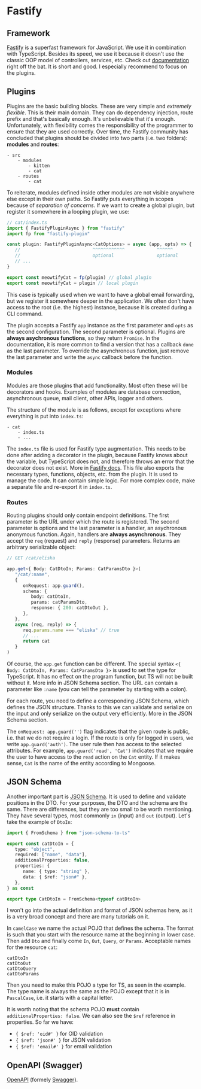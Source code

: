 # Fastify

## Framework

[Fastify](https://www.fastify.io/) is a superfast framework for JavaScript. We use it in combination with TypeScript. Besides its speed, we use it because it doesn't use the classic OOP model of controllers, services, etc. Check out [documentation](https://www.fastify.io/docs/latest/) right off the bat. It is short and good. I especially recommend to focus on the plugins.

## Plugins

Plugins are the basic building blocks. These are very simple and _extremely flexible_. This is their main domain. They can do dependency injection, route prefix and that's basically enough. It's unbelievable that it's enough. Unfortunately, with flexibility comes the responsibility of the programmer to ensure that they are used correctly. Over time, the Fastify community has concluded that plugins should be divided into two parts (i.e. two folders): **modules** and **routes**:

```
- src
    - modules
        - kitten
        - cat
    - routes
        - cat
```

To reiterate, modules defined inside other modules are not visible anywhere else except in their own paths. So Fastify puts everything in scopes because of _separation of concerns_. If we want to create a global plugin, but register it somewhere in a looping plugin, we use:

```ts
// cat/index.ts
import { FastifyPluginAsync } from "fastify"
import fp from "fastify-plugin"

const plugin: FastifyPluginAsync<CatOptions> = async (app, opts) => {
   //                           ^^^^^^^^^^^^            ^^^^^^
   //                           optional                optional
   // ...
}

export const meowtifyCat = fp(plugin) // global plugin
export const meowtifyCat = plugin // local plugin
```

This case is typically used when we want to have a global email forwarding, but we register it somewhere deeper in the application. We often don't have access to the root (i.e. the highest) instance, because it is created during a CLI command.

The plugin accepts a Fastify `app` instance as the first parameter and `opts` as the second configuration. The second parameter is optional. Plugins are **always asychronous functions**, so they return `Promise`. In the documentation, it is more common to find a version that has a callback `done` as the last parameter. To override the asynchronous function, just remove the last parameter and write the `async` callback before the function.

### Modules

Modules are those plugins that add functionality. Most often these will be decorators and hooks. Examples of modules are database connection, asynchronous queue, mail client, other APIs, logger and others.

The structure of the module is as follows, except for exceptions where everything is put into `index.ts`:

```
- cat
    - index.ts
    - ...
```

The `index.ts` file is used for Fastify type augmentation. This needs to be done after adding a decorator in the plugin, because Fastify knows about the variable, but TypeScript does not, and therefore throws an error that the decorator does not exist. More in [Fastify docs](https://www.fastify.io/docs/latest/TypeScript/#creating-type-definitions-for-a-fastify-plugin). This file also exports the necessary types, functions, objects, etc. from the plugin. It is used to manage the code. It can contain simple logic. For more complex code, make a separate file and re-export it in `index.ts`.

### Routes

Routing plugins should only contain endpoint definitions. The first parameter is the URL under which the route is registered. The second parameter is options and the last parameter is a handler, an asychronous anonymous function. Again, handlers are **always asynchronous**. They accept the `req` (request) and `reply` (response) parameters. Returns an arbitrary serializable object:

```ts
// GET /cat/eliska

app.get<{ Body: CatDtoIn; Params: CatParamsDto }>(
   "/cat/:name",
   {
      onRequest: app.guard(),
      schema: {
         body: catDtoIn,
         params: catParamsDto,
         response: { 200: catDtoOut },
      },
   },
   async (req, reply) => {
      req.params.name === "eliska" // true
      // ...
      return cat
   }
)
```

Of course, the `app.get` function can be different. The special syntax `<{ Body: CatDtoIn, Params: CatParamsDto }>` is used to set the type for TypeScript. It has no effect on the program function, but TS will not be built without it. More info in JSON Schema section. The URL can contain a parameter like `:name` (you can tell the parameter by starting with a colon).

For each route, you need to define a corresponding JSON Schema, which defines the JSON structure. Thanks to this we can validate and serialize on the input and only serialize on the output very efficiently. More in the JSON Schema section.

The `onRequest: app.guard('')` flag indicates that the given route is public, i.e. that we do not require a login. If the route is only for logged in users, we write `app.guard('auth')`. The user rule then has access to the selected attributes. For example, `app.guard('read', 'Cat')` indicates that we require the user to have access to the `read` action on the `Cat` entity. If it makes sense, `Cat` is the name of the entity according to Mongoose.

## JSON Schema

Another important part is [JSON Schema](https://json-schema.org/). It is used to define and validate positions in the DTO. For your purposes, the DTO and the schema are the same. There are differences, but they are too small to be worth mentioning. They have several types, most commonly `in` (input) and `out` (output). Let's take the example of `DtoIn`:

```ts
import { FromSchema } from "json-schema-to-ts"

export const catDtoIn = {
   type: "object",
   required: ["name", "data"],
   additionalProperties: false,
   properties: {
      name: { type: "string" },
      data: { $ref: "json#" },
   },
} as const

export type CatDtoIn = FromSchema<typeof catDtoIn>
```

I won't go into the actual definition and format of JSON schemas here, as it is a very broad concept and there are many tutorials on it.

In `camelCase` we name the actual POJO that defines the schema. The format is such that you start with the resource name at the beginning in lower case. Then add `Dto` and finally come `In`, `Out`, `Query`, or `Params`. Acceptable names for the resource `cat`:

```
catDtoIn
catDtoOut
catDtoQuery
catDtoParams
```

Then you need to make this POJO a type for TS, as seen in the example. The type name is always the same as the POJO except that it is in `PascalCase`, i.e. it starts with a capital letter.

It is worth noting that the schema POJO **must** contain `additionalProperties: false`. We can also see the `$ref` reference in properties. So far we have:

-  `{ $ref: 'oid#' }` for OID validation
-  `{ $ref: 'json#' }` for JSON validation
-  `{ $ref: 'email#' }` for email validation

## OpenAPI (Swagger)

[OpenAPI](https://www.openapis.org/) (formely [Swagger](https://swagger.io/)).
